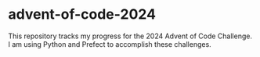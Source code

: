 # advent-of-code-2024
This repository tracks my progress for the 2024 Advent of Code Challenge. I am using Python and Prefect to accomplish these challenges.
